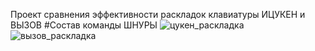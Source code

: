 Проект сравнения эффективности раскладок клавиатуры ИЦУКЕН и ВЫЗОВ
#Состав команды ШНУРЫ
![цукен_раскладка](https://github.com/user-attachments/assets/377457b4-b77a-437f-b427-f01c2233b906)
![вызов_раскладка](https://github.com/user-attachments/assets/562e5971-4fbf-40de-98f4-d36022470ae9)

